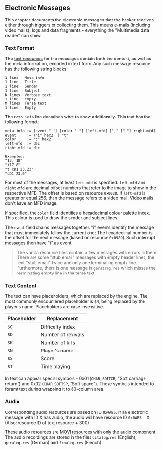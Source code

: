 ## Electronic Messages

This chapter documents the electronic messages that the hacker receives either through triggers or collecting them.
This means e-mails (including video mails), logs and data fragments - everything the "Multimedia data reader" can show.

### Text Format

The [text resources](../media/Texts.md#electronic-messages) for the messages contain both the content, as well as the
meta information, encoded in text form. Any such message resource has the following string blocks:

    1 line   Meta info
    1 line   Title
    1 line   Sender
    1 line   Subject
    N lines  Verbose text
    1 line   Empty
    M lines  Terse text
    1 line   Empty

The ```Meta info``` line describes what to show additionally. This text has the following format:

    meta-info := [event " "] [color " "] [left-mfd] ["," [" "] right-mfd]
    event     := ("i" hex2) | "t"
    color     := "c" hex2
    left-mfd  := dec
    right-mfd := dec

    Examples:
    "13, 18"
    "i17 8"
    "t cD1 23,23"
    "cD1 23,6"


For most of the messages, at least ```left-mfd``` is specified. ```left-mfd``` and ```right-mfd``` are decimal offset
numbers that refer to the image to show in the respective MFD. The offset is based on resource ```0x0028```.
If ```left-mfd``` is greater or equal 256, then the message refers to a video mail. Video mails don't have an MFD image.

If specified, the ```color``` field identifies a hexadecimal colour palette index. This colour is used to draw the sender and subject lines.

The ```event``` field chains messages together. "i" events identify the message that must immediately follow the current one;
The hexadecimal number is the offset for the next message (based on resource ```0x0989```). Such interrupt messages then have "t" as event.

> The vanilla resource files contain a few messages with errors in them:
> There are some "stub email" messages with empty header lines, the text "stub email" twice and only one terminating empty line.
> Furthermore, there is one message in ```gerstrng.res``` which misses the terminating empty line in the terse text.

### Text Content

The text can have placeholders, which are replaced by the engine. The most commonly encountered placeholder is ```$N```, being replaced by the player's name. Placeholders are case insensitive.

| Placeholder | Replacement        |
|-------------|--------------------|
| ```$C```    | Difficulty index   |
| ```$D```    | Number of revivals |
| ```$K```    | Number of kills    |
| ```$N```    | Player's name      |
| ```$S```    | Score              |
| ```$T```    | Time playing       |

In text can appear special symbols - 0x01 (`CHAR_SOFTCR`, "Soft carriage return") and 0x02 (`CHAR_SOFTSP`, "Soft space"). These symbols intended to foramt text during wrapping it to 80-column area.

### Audio

Corresponding audio resources are based on ID ```0x0AB5```. If an electronic message with ID X has audio, the audio will have resource ID ```0x0AB5``` + X. (Also: resource ID of text resource + 300)

These audio resources are [MOVI resources](../media/moviResources.md) with only the audio component. The audio recordings are stored in the files
```citalog.res``` (English), ```geralog.res``` (German) and ```frnalog.res``` (French).
